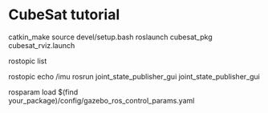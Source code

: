 # CubeSat tutorial

catkin_make
source devel/setup.bash
roslaunch cubesat_pkg cubesat_rviz.launch


rostopic list

rostopic echo /imu
rosrun joint_state_publisher_gui joint_state_publisher_gui

rosparam load $(find your_package)/config/gazebo_ros_control_params.yaml

